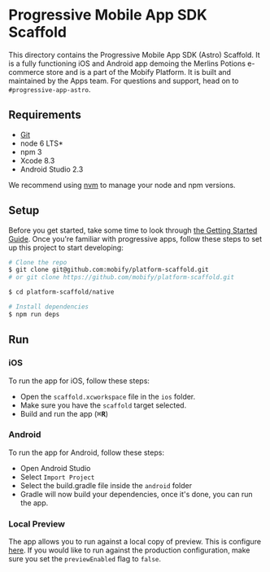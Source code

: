 # Progressive Mobile App SDK Scaffold

This directory contains the Progressive Mobile App SDK (Astro) Scaffold. It is a fully functioning iOS and Android app demoing the Merlins Potions e-commerce store and is a part of the Mobify Platform. It is built and maintained by the Apps team. For questions and support, head on to `#progressive-app-astro`.

## Requirements

* [Git](https://git-scm.com/)
* node 6 LTS\*
* npm 3
* Xcode 8.3
* Android Studio 2.3

We recommend using [nvm](https://github.com/creationix/nvm#installation) to manage your node and npm versions. 

## Setup

Before you get started, take some time to look through [the Getting Started Guide](http://astro.mobify.com/latest/guides/before-you-begin/). Once you're familiar with progressive apps, follow these steps to set up this project to start developing:

```sh
# Clone the repo
$ git clone git@github.com:mobify/platform-scaffold.git
# or git clone https://github.com/mobify/platform-scaffold.git

$ cd platform-scaffold/native

# Install dependencies
$ npm run deps
```

## Run

### iOS
To run the app for iOS, follow these steps:
- Open the `scaffold.xcworkspace` file in the `ios` folder.
- Make sure you have the `scaffold` target selected.
- Build and run the app (<kbd>⌘**R**</kbd>)

### Android
To run the app for Android, follow these steps:
- Open Android Studio
- Select `Import Project`
- Select the build.gradle file inside the `android` folder
- Gradle will now build your dependencies, once it's done, you can run the app.

### Local Preview
The app allows you to run against a local copy of preview. This is configure [here](https://github.com/mobify/platform-scaffold/blob/develop/native/app/config/baseConfig.js#L12). If you would like to run against the production configuration, make sure you set the `previewEnabled` flag to `false`.